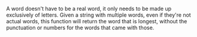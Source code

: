 A word doesn't have to be a real word, it only needs to be made up exclusively of letters. 
Given a string with multiple words, even if they're not actual words, this function will return the word that is longest, without the punctuation or numbers for the words that came with those.
